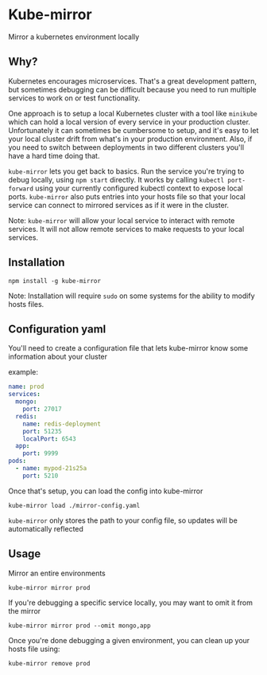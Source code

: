 # Kube-mirror

Mirror a kubernetes environment locally

## Why?

Kubernetes encourages microservices. That's a great development pattern, but sometimes debugging can be difficult because you need to run multiple services to work on or test functionality.

One approach is to setup a local Kubernetes cluster with a tool like `minikube` which can hold a local version of every service in your production cluster. Unfortunately it can sometimes be cumbersome to setup, and it's easy to let your local cluster drift from what's in your production environment. Also, if you need to switch between deployments in two different clusters you'll have a hard time doing that.

`kube-mirror` lets you get back to basics. Run the service you're trying to debug locally, using `npm start` directly. It works by calling `kubectl port-forward` using your currently configured kubectl context to expose local ports. `kube-mirror` also puts entries into your hosts file so that your local service can connect to mirrored services as if it were in the cluster.

Note: `kube-mirror` will allow your local service to interact with remote services. It will not allow remote services to make requests to your local services.

## Installation

`npm install -g kube-mirror`

Note: Installation will require `sudo` on some systems for the ability to modify hosts files.

## Configuration yaml

You'll need to create a configuration file that lets kube-mirror know some information about your cluster

example:

```yaml
name: prod
services:
  mongo:
    port: 27017
  redis:
    name: redis-deployment
    port: 51235
    localPort: 6543
  app:
    port: 9999
pods:
  - name: mypod-21s25a
    port: 5210
```

Once that's setup, you can load the config into kube-mirror

`kube-mirror load ./mirror-config.yaml`

`kube-mirror` only stores the path to your config file, so updates will be automatically reflected 

## Usage

Mirror an entire environments

`kube-mirror mirror prod`

If you're debugging a specific service locally, you may want to omit it from the mirror

`kube-mirror mirror prod --omit mongo,app`

Once you're done debugging a given environment, you can clean up your hosts file using:

`kube-mirror remove prod`